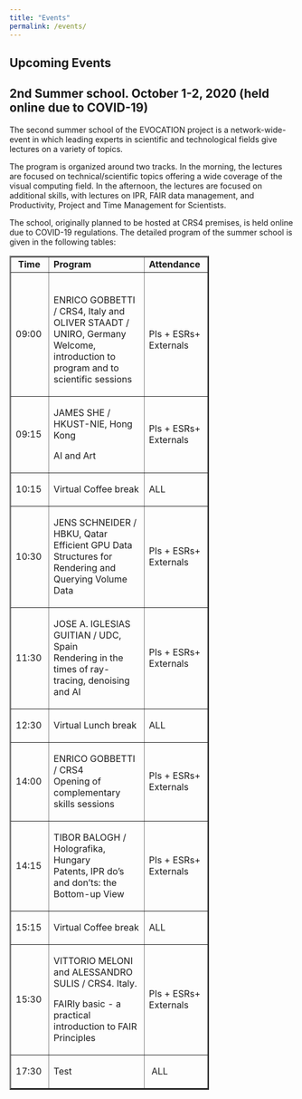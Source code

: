 ```yaml
---
title: "Events"
permalink: /events/
---
```


## Upcoming Events 
<!-- &nbsp; &nbsp; &nbsp; ESRs &nbsp; &nbsp; &nbsp; Management and Administrative -->

## 2nd Summer school. October 1-2, 2020 (held online due to COVID-19)

The second summer school of the EVOCATION project is a network-wide-event in which leading experts in scientific and technological fields give lectures on a variety of topics. 

The program is organized around two tracks. In the morning, the lectures are focused on technical/scientific topics offering a wide coverage of the visual computing field. In the afternoon, the lectures are focused on additional skills, with lectures on IPR, FAIR data management, and Productivity, Project and Time Management for Scientists. 

The school, originally planned to be hosted at CRS4 premises, is held online due to COVID-19 regulations. The detailed program of the summer school is given in the following tables:

<table style="width: 70%;" border="2" cellpadding="1">
<tbody>
<tr style="height: 21px;">
<td style="width: 10%; height: 21px;"><strong>&nbsp;Time</strong></td>
<td style="width: 73.146%; height: 21px;"><strong>Program&nbsp;</strong></td>
<td style="width: 13.854%; height: 21px;"><strong>Attendance&nbsp;</strong></td>
</tr>
<tr style="height: 71px;">
<td style="width: 10%; height: 71px;">09:00</td>
<td style="width: 73.146%; height: 71px;">&nbsp;
<div class="page" title="Page 17">
<div class="section">
<div class="layoutArea">
<div class="column">
<p>ENRICO GOBBETTI / CRS4, Italy and OLIVER STAADT / UNIRO, Germany Welcome, introduction to program and to scientific sessions</p>
</div>
</div>
</div>
</div>
</td>
<td style="width: 13.854%; height: 71px;">&nbsp;
<div class="page" title="Page 18">
<div class="section">
<div class="layoutArea">
<div class="column">
<p>PIs + ESRs+ Externals</p>
</div>
</div>
</div>
</div>
</td>
</tr>
<tr style="height: 61px;">
<td style="width: 10%; height: 61px;">09:15&nbsp;</td>
<td style="width: 73.146%; height: 61px;">
<div class="page" title="Page 17">
<div class="section">
<div class="layoutArea">
<div class="column">
<p>JAMES SHE / HKUST-NIE, Hong Kong</p>
<p>AI and Art&nbsp;</p>
</div>
</div>
</div>
</div>
</td>
<td style="width: 13.854%; height: 61px;">
<div class="page" title="Page 18">
<div class="section">
<div class="layoutArea">
<div class="column">
<p>PIs + ESRs+ Externals</p>
</div>
</div>
</div>
</div>
</td>
</tr>
<tr style="height: 31px;">
<td style="width: 10%; height: 31px;">10:15&nbsp;</td>
<td style="width: 73.146%; height: 31px;">
<div class="page" title="Page 17">
<div class="section">
<div class="layoutArea">
<div class="column">
<p>Virtual Coffee break</p>
</div>
</div>
</div>
</div>
</td>
<td style="width: 13.854%; height: 31px;">ALL&nbsp;</td>
</tr>
<tr style="height: 51px;">
<td style="width: 10%; height: 51px;">10:30</td>
<td style="width: 73.146%; height: 51px;">
<div class="page" title="Page 17">
<div class="section">
<div class="layoutArea">
<div class="column">
<p>JENS SCHNEIDER / HBKU, Qatar<br /> Efficient GPU Data Structures for Rendering and Querying Volume Data</p>
</div>
</div>
</div>
</div>
</td>
<td style="width: 13.854%; height: 51px;">
<div class="page" title="Page 18">
<div class="section">
<div class="layoutArea">
<div class="column">
<p>PIs + ESRs+ Externals</p>
</div>
</div>
</div>
</div>
</td>
</tr>
<tr style="height: 51px;">
<td style="width: 10%; height: 51px;">11:30&nbsp;</td>
<td style="width: 73.146%; height: 51px;">
<div class="page" title="Page 17">
<div class="section">
<div class="layoutArea">
<div class="column">
<p>JOSE A. IGLESIAS GUITIAN / UDC, Spain<br /> Rendering in the times of ray-tracing, denoising and AI</p>
</div>
</div>
</div>
</div>
</td>
<td style="width: 13.854%; height: 51px;">
<div class="page" title="Page 18">
<div class="section">
<div class="layoutArea">
<div class="column">
<p>PIs + ESRs+ Externals</p>
</div>
</div>
</div>
</div>
</td>
</tr>
<tr style="height: 31px;">
<td style="width: 10%; height: 31px;">12:30&nbsp;</td>
<td style="width: 73.146%; height: 31px;">
<div class="page" title="Page 17">
<div class="section">
<div class="layoutArea">
<div class="column">
<p>Virtual Lunch break</p>
</div>
</div>
</div>
</div>
</td>
<td style="width: 13.854%; height: 31px;">
<div class="page" title="Page 18">
<div class="section">
<div class="layoutArea">
<div class="column">
<p>ALL</p>
</div>
</div>
</div>
</div>
</td>
</tr>
<tr style="height: 51px;">
<td style="width: 10%; height: 51px;">14:00&nbsp;</td>
<td style="width: 73.146%; height: 51px;">
<div class="page" title="Page 18">
<div class="section">
<div class="layoutArea">
<div class="column">
<p>ENRICO GOBBETTI / CRS4<br /> Opening of complementary skills sessions</p>
</div>
</div>
</div>
</div>
</td>
<td style="width: 13.854%; height: 51px;">
<div class="page" title="Page 18">
<div class="section">
<div class="layoutArea">
<div class="column">
<p>PIs + ESRs+ Externals</p>
</div>
</div>
</div>
</div>
</td>
</tr>
<tr style="height: 51px;">
<td style="width: 10%; height: 51px;">14:15&nbsp;</td>
<td style="width: 73.146%; height: 51px;">
<div class="page" title="Page 18">
<div class="section">
<div class="layoutArea">
<div class="column">
<p>TIBOR BALOGH / Holografika, Hungary<br /> Patents, IPR do&rsquo;s and don&rsquo;ts: the Bottom-up View</p>
</div>
</div>
</div>
</div>
</td>
<td style="width: 13.854%; height: 51px;">
<div class="page" title="Page 18">
<div class="section">
<div class="layoutArea">
<div class="column">
<p>PIs + ESRs+ Externals</p>
</div>
</div>
</div>
</div>
</td>
</tr>
<tr style="height: 31px;">
<td style="width: 10%; height: 31px;">15:15&nbsp;</td>
<td style="width: 73.146%; height: 31px;">
<div class="page" title="Page 18">
<div class="section">
<div class="layoutArea">
<div class="column">
<p>Virtual Coffee break</p>
</div>
</div>
</div>
</div>
</td>
<td style="width: 13.854%; height: 31px;">ALL&nbsp;</td>
</tr>
<tr style="height: 61px;">
<td style="width: 10%; height: 61px;">15:30&nbsp;</td>
<td style="width: 73.146%; height: 61px;">
<div class="page" title="Page 18">
<div class="section">
<div class="layoutArea">
<div class="column">
<p>VITTORIO MELONI and ALESSANDRO SULIS / CRS4. Italy.</p>
<p>FAIRly basic - a practical introduction to FAIR Principles</p>
</div>
</div>
</div>
</div>
</td>
<td style="width: 13.854%; height: 61px;">
<div class="page" title="Page 18">
<div class="section">
<div class="layoutArea">
<div class="column">
<p>PIs + ESRs+ Externals</p>
</div>
</div>
</div>
</div>
</td>
</tr>
<tr style="height: 32px;">
<td style="width: 10%; height: 32px;">17:30&nbsp;</td>
<td style="width: 73.146%; height: 32px;">
<div class="page" title="Page 18">
<div class="section">
<div class="layoutArea">
<div class="column">
<p>Test</p>
</div>
</div>
</div>
</div>
</td>
<td style="width: 13.854%; height: 32px;">&nbsp;ALL</td>
</tr>
</tbody>
</table>
<!-- DivTable.com -->

